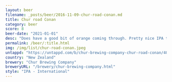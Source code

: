 ```yaml
---
layout: beer
filename: _posts/beer/2016-11-09-chur-road-conan.md
title: Chur road Conan
category: beer
score: 8
beer-date: "2021-01-01"
desc: "Does have a good bit of orange coming through. Pretty nice IPA that isn’t too heavy to have more of"
permalink: /beer/:title.html
img: /img/list/chur-road-conan.jpeg
untappd: "https://untappd.com/b/chur-brewing-company-chur-road-conan/4008278"
country: "New Zealand"
brewery: "Chur Brewing Company"
breweryURL: "/brewery/chur-brewing-company.html"
style: "IPA - International"
---
```

